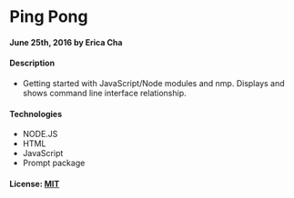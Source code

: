 # Ping Pong

#### June 25th, 2016 by Erica Cha  

#### Description
- Getting started with JavaScript/Node modules and nmp. Displays and shows command line interface relationship.

#### Technologies
- NODE.JS
- HTML
- JavaScript
- Prompt package

#### License: <a href="https://github.com/twbs/bootstrap/blob/master/LICENSE">MIT</a>  
